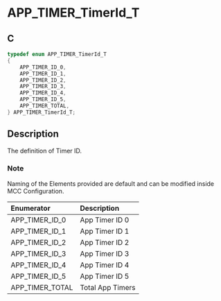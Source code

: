 # APP_TIMER_TimerId_T

## C

```c
typedef enum APP_TIMER_TimerId_T
{
    APP_TIMER_ID_0,
    APP_TIMER_ID_1,
    APP_TIMER_ID_2,
    APP_TIMER_ID_3,
    APP_TIMER_ID_4,
    APP_TIMER_ID_5,
    APP_TIMER_TOTAL,
} APP_TIMER_TimerId_T;
```

## Description

The definition of Timer ID. 


### Note

Naming of the Elements provided are default and can be modified inside MCC Configuration.

|Enumerator|Description|
|:---|:---|
|APP_TIMER_ID_0|App Timer ID 0|
|APP_TIMER_ID_1|App Timer ID 1|
|APP_TIMER_ID_2|App Timer ID 2|
|APP_TIMER_ID_3|App Timer ID 3|
|APP_TIMER_ID_4|App Timer ID 4|
|APP_TIMER_ID_5|App Timer ID 5|
|APP_TIMER_TOTAL|Total App Timers|
